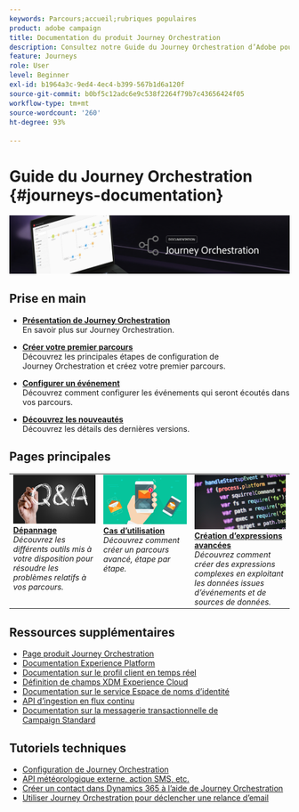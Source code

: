 ```yaml
---
keywords: Parcours;accueil;rubriques populaires
product: adobe campaign
title: Documentation du produit Journey Orchestration
description: Consultez notre Guide du Journey Orchestration d’Adobe pour obtenir des instructions pratiques simples sur l’implémentation et la création de parcours.
feature: Journeys
role: User
level: Beginner
exl-id: b1964a3c-9ed4-4ec4-b399-567b1d6a120f
source-git-commit: b0bf5c12adc6e9c538f2264f79b7c43656424f05
workflow-type: tm+mt
source-wordcount: '260'
ht-degree: 93%

---
```


# Guide du Journey Orchestration {#journeys-documentation}

![](using/assets/do-not-localize/bannerjourney.png)

## Prise en main

* **[Présentation de Journey Orchestration](using/about/about-journey-orchestration.md)**<br/>
En savoir plus sur Journey Orchestration.

* **[Créer votre premier parcours](using/about/get-started.md)**<br/>
Découvrez les principales étapes de configuration de Journey Orchestration et créez votre premier parcours.

* **[Configurer un événement](using/event/about-events.md#section_tbk_5qt_pgb)**<br/>
Découvrez comment configurer les événements qui seront écoutés dans vos parcours.

* **[Découvrez les nouveautés](using/release-notes/release-notes.md)**<br/>
Découvrez les détails des dernières versions.

## Pages principales

<table style="table-layout:fixed">
<tr>
    <td valign="top">
        <a href="using/about/troubleshooting.md">
       <img alt="Développeurs" src="using/assets/do-not-localize/FAQ.png" />
       </a>
    <div>
    <a href="using/about/troubleshooting.md"><strong>Dépannage</strong></a>
    </div>
    <em>Découvrez les différents outils mis à votre disposition pour résoudre les problèmes relatifs à vos parcours.</em>
    <br>
  </td>
  <td valign="top">
    <a href="using/usecase/building-the-journey.md">
      <img alt="build" src="using/assets/do-not-localize/design.png"/>
    </a>
    <div>
    <a href="using/usecase/building-the-journey.md"><strong>Cas d’utilisation</strong></a>
    </div>
    <em>Découvrez comment créer un parcours avancé, étape par étape.</em>
    <br>
  </td>
  <td valign="top">
    <a href="using/expression/expressionadvanced.md">
      <img alt="conditions" src="using/assets/do-not-localize/dev.png"/>
    </a>
    <div>
    <a href="using/expression/expressionadvanced.md"><strong>Création d’expressions avancées</strong></a>
    </div>
    <em>Découvrez comment créer des expressions complexes en exploitant les données issues d’événements et de sources de données. </em>
    <br>
  </td>
</tr>
</table>

## Ressources supplémentaires

* [Page produit Journey Orchestration](https://www.adobe.com/fr/experience-platform/journey-orchestration.html)
* [Documentation Experience Platform](https://www.adobe.com/fr/experience-platform/documentation-and-developer-resources.html)
* [Documentation sur le profil client en temps réel](https://experienceleague.adobe.com/docs/experience-platform/profile/home.html?lang=fr)
* [Définition de champs XDM Experience Cloud](https://experienceleague.adobe.com/docs/experience-platform/xdm/home.html?lang=fr)
* [Documentation sur le service Espace de noms d’identité](https://experienceleague.adobe.com/docs/experience-platform/identity/home.html?lang=fr)
* [API d’ingestion en flux continu](https://experienceleague.adobe.com/docs/experience-platform/ingestion/streaming/overview.html?lang=fr)
* [Documentation sur la messagerie transactionnelle de Campaign Standard](https://experienceleague.adobe.com/docs/campaign-standard/using/communication-channels/transactional-messaging/getting-started-with-transactional-msg.html?lang=fr)

## Tutoriels techniques

* [Configuration de Journey Orchestration](https://experienceleague.adobe.com/docs/platform-learn/comprehensive-technical-tutorial/module6/journey-orchestration-create-account.html?lang=fr#module6-journey-orchestration)
* [API météorologique externe, action SMS, etc.](https://experienceleague.adobe.com/docs/platform-learn/comprehensive-technical-tutorial/module12/journey-orchestration-external-weather-api-sms.html?lang=fr#module12)
* [Créer un contact dans Dynamics 365 à l’aide de Journey Orchestration](https://experienceleague.adobe.com/docs/platform-learn/comprehensive-technical-tutorial/module17/ex3.html?lang=fr#17.3-create-a-contact-in-microsoft-dynamics-365-using-journey-orchestration-%26-import-data-from-microsoft-dynamics)
* [Utiliser Journey Orchestration pour déclencher une relance d’email](https://experienceleague.adobe.com/docs/platform-learn/comprehensive-technical-tutorial/module20/ex4.html?lang=fr#20.4-use-journey-orchestration-to-trigger-an-email-follow-up-after-interacting-with-your-chatbot)

